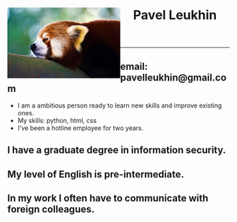 <!DOCTYPE html>
<html>
  <head>
  <meta charset="utf-8">
  </head> 
<body>
<header>
<img src="270579689.jpg" alt="my photo" align="left" width="256" height="160">
<h1> Pavel Leukhin </h1> 
</header>
<hr>
<h2> email: pavelleukhin@gmail.com </h2>
<ul>
  <li> I am a ambitious person ready to learn new skills and improve existing ones. </li>
  <li> My skills: python, html, css </li>
  <li> I've been a hotline employee for two years. </li>
</ul>
<h2> I have a graduate degree in information security. </h2>
<h2> My level of English is pre-intermediate. </h2>
<h2> In my work I often have to communicate with foreign colleagues. </h2>

</body>
</html>

